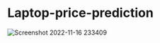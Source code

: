 # Laptop-price-prediction
![Screenshot 2022-11-16 233409](https://user-images.githubusercontent.com/86164677/202258510-e98aeb6a-4b3c-45da-b7df-b4220c4d88bf.jpg)
